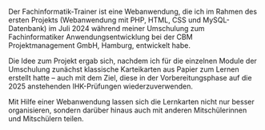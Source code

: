 Der Fachinformatik-Trainer ist eine Webanwendung, die ich im Rahmen des ersten Projekts (Webanwendung mit PHP, HTML, CSS und MySQL-Datenbank) im Juli 2024 während meiner Umschulung zum Fachinformatiker Anwendungsentwicklung bei der CBM Projektmanagement GmbH, Hamburg, entwickelt habe.

Die Idee zum Projekt ergab sich, nachdem ich für die einzelnen Module der Umschulung zunächst klassische Karteikarten aus Papier zum Lernen erstellt hatte – auch mit dem Ziel, diese in der Vorbereitungsphase auf die 2025 anstehenden IHK-Prüfungen wiederzuverwenden.

Mit Hilfe einer Webanwendung lassen sich die Lernkarten nicht nur besser organisieren, sondern darüber hinaus auch mit anderen Mitschülerinnen und Mitschülern teilen.
